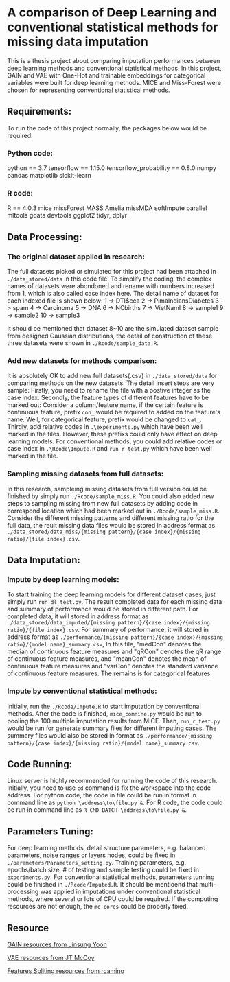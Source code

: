 # A comparison of Deep Learning and conventional statistical methods for missing data imputation

This is a thesis project about comparing imputation performances between deep learning methods and conventional statistical methods. In this project, GAIN and VAE with One-Hot and trainable embeddings for categorical variables were built for deep learning methods. MICE and Miss-Forest were chosen for representing conventional statistical methods.

## Requirements:

To run the code of this project normally, the packages below would be required:
### Python code:
python == 3.7
tensorflow == 1.15.0
tensorflow_probability == 0.8.0
numpy
pandas
matplotlib
sickit-learn

### R code:
R == 4.0.3
mice
missForest
MASS
Amelia
missMDA
softImpute
parallel
mltools
gdata
devtools
ggplot2
tidyr, dplyr

## Data Processing:
### The original dataset applied in research:
The full datasets picked or simulated for this project had been attached in `./data_stored/data` in this code file. To simplify the coding, the complex names of datasets were abondoned and rename with numbers increased from 1, which is also called case index here. The detail name of dataset for each indexed file is shown below:
1 -> DTI$cca
2 -> PimaIndiansDiabetes
3 -> spam
4 -> Carcinoma
5 -> DNA
6 -> NCbirths
7 -> VietNamI
8 -> sample1
9 -> sample2
10 -> sample3

It should be mentioned that dataset 8~10 are the simulated dataset sample from designed Gaussian distributions, the detail of construction of these three datasets were shown in `./Rcode/sample_data.R`.

### Add new datasets for methods comparison:
It is absolutely OK to add new full datasets(.csv) in `./data_stored/data` for comparing methods on the new datasets. The detail insert steps are very sample: Firstly, you need to rename the file with a postive integer as the case index. Secondly, the feature types of different features have to be marked out: Consider a column/feature name, if the certain feature is continuous feature, prefix `con_` would be required to added on the feature's name. Well, for categorical feature, prefix would be changed to `cat_`. Thirdly, add relative codes in `.\experiments.py` which have been well marked in the files. However, these prefixs could only have effect on deep learning models. For conventional methods, you could add relative codes or case index in `.\Rcode\Impute.R` and `run_r_test.py` which have been well marked in the file.

### Sampling missing datasets from full datasets:
In this research, sampleing missing datasets from full version could be finished by simply run `./Rcode/sample_miss.R`. You could also added new steps to sampling missing from new full datasets by adding code in correspond location which had been marked out in `./Rcode/sample_miss.R`.
Consider the different missing patterns and different missing ratio for the full data, the reult missing data files would be stored in address format as `./data_stored/data_miss/{missing pattern}/{case index}/{missing ratio}/{file index}.csv`.

## Data Imputation:
### Impute by deep learning models:
To start training the deep learning models for different dataset cases, just simply run `run_dl_test.py`. The result completed data for each missing data and summary of performance would be stored in different path. For completed data, it will stored in address format as `./data_stored/data_imputed/{missing pattern}/{case index}/{missing ratio}/{file index}.csv`. For summary of performance, it will stored in address format as `./performance/{missing pattern}/{case index}/{missing ratio}/{model name}_summary.csv`, In this file, "medCon" denotes the median of continuous feature measures and "qRCon" denotes the qR range of continuous feature measures, and "meanCon" denotes the mean of continuous feature measures and "varCon" denotes the standard variance of continuous feature measures. The remains is for categorical features.

### Impute by conventional statistical methods:
Initially, run the `./Rcode/Impute.R` to start imputation by conventional methods. After the code is finished, `mice_comnine.py` would be run to pooling the 100 multiple imputation results from MICE. Then, `run_r_test.py` would be run for generate summary files for different imputing cases. The summary files would also be stored in format as `./performance/{missing pattern}/{case index}/{missing ratio}/{model name}_summary.csv`.

## Code Running:
Linux server is highly recommended for running the code of this research. Initially, you need to use `cd` command is fix the workspace into the code address.
For python code, the code in file could be run in format in command line as `python \address\to\file.py &`.
For R code, the code could be run in command line as `R CMD BATCH \address\to\file.py &`.

## Parameters Tuning:
For deep learning methods, detail structure parameters, e.g. balanced parameters, noise ranges or layers nodes, could be fixed in `./parameters/Parameters_setting.py`. Training parameters, e.g. epochs/batch size, # of testing and sample testing could be fixed in `experiments.py`.
For conventional statistical methods, parameters tunning could be finished in `./Rcode/Imputed.R`. It should be mentioend that multi-processing was applied in imputations under conventional statistical methods, where several or lots of CPU could be required. If the computing resources are not enough, the `mc.cores` could be properly fixed.


## Resource
[GAIN resources from Jinsung Yoon](https://github.com/jsyoon0823/GAIN)

[VAE resources from JT McCoy](https://github.com/ProcessMonitoringStellenboschUniversity/IFAC-VAE-Imputation)

[Features Spliting resources from rcamino](https://github.com/rcamino/imputation-dgm)

